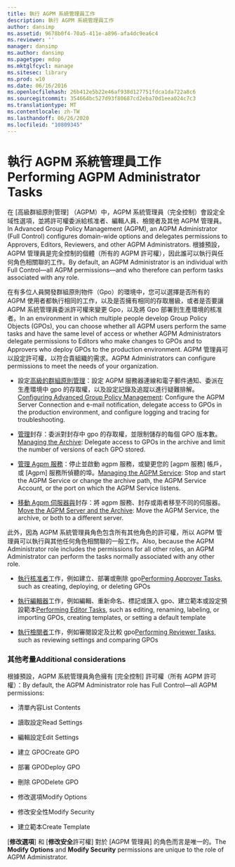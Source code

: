 ```yaml
---
title: 執行 AGPM 系統管理員工作
description: 執行 AGPM 系統管理員工作
author: dansimp
ms.assetid: 9678b0f4-70a5-411e-a896-afa4dc9ea6c4
ms.reviewer: ''
manager: dansimp
ms.author: dansimp
ms.pagetype: mdop
ms.mktglfcycl: manage
ms.sitesec: library
ms.prod: w10
ms.date: 06/16/2016
ms.openlocfilehash: 26b412e5b22e46af938d127751fdca1da722a8c6
ms.sourcegitcommit: 354664bc527d93f80687cd2eba70d1eea024c7c3
ms.translationtype: MT
ms.contentlocale: zh-TW
ms.lasthandoff: 06/26/2020
ms.locfileid: "10809345"
---
```

# <span data-ttu-id="f116d-103">執行 AGPM 系統管理員工作</span><span class="sxs-lookup"><span data-stu-id="f116d-103">Performing AGPM Administrator Tasks</span></span>


<span data-ttu-id="f116d-104">在 [高級群組原則管理] （AGPM）中，AGPM 系統管理員（完全控制）會設定全域性選項，並將許可權委派給核准者、編輯人員、檢閱者及其他 AGPM 管理員。</span><span class="sxs-lookup"><span data-stu-id="f116d-104">In Advanced Group Policy Management (AGPM), an AGPM Administrator (Full Control) configures domain-wide options and delegates permissions to Approvers, Editors, Reviewers, and other AGPM Administrators.</span></span> <span data-ttu-id="f116d-105">根據預設，AGPM 管理員是完全控制的個體（所有的 AGPM 許可權），因此誰可以執行與任何角色相關聯的工作。</span><span class="sxs-lookup"><span data-stu-id="f116d-105">By default, an AGPM Administrator is an individual with Full Control—all AGPM permissions—and who therefore can perform tasks associated with any role.</span></span>

<span data-ttu-id="f116d-106">在有多位人員開發群組原則物件（Gpo）的環境中，您可以選擇是否所有的 AGPM 使用者都執行相同的工作，以及是否擁有相同的存取層級，或者是否要讓 AGPM 系統管理員委派許可權來變更 Gpo，以及將 Gpo 部署到生產環境的核准者。</span><span class="sxs-lookup"><span data-stu-id="f116d-106">In an environment in which multiple people develop Group Policy Objects (GPOs), you can choose whether all AGPM users perform the same tasks and have the same level of access or whether AGPM Administrators delegate permissions to Editors who make changes to GPOs and to Approvers who deploy GPOs to the production environment.</span></span> <span data-ttu-id="f116d-107">AGPM 管理員可以設定許可權，以符合貴組織的需求。</span><span class="sxs-lookup"><span data-stu-id="f116d-107">AGPM Administrators can configure permissions to meet the needs of your organization.</span></span>

-   <span data-ttu-id="f116d-108">設定[高級的群組原則管理](configuring-advanced-group-policy-management.md)：設定 AGPM 服務器連線和電子郵件通知、委派在生產環境中 gpo 的存取權，以及設定記錄及追蹤以進行疑難排解。</span><span class="sxs-lookup"><span data-stu-id="f116d-108">[Configuring Advanced Group Policy Management](configuring-advanced-group-policy-management.md): Configure the AGPM Server Connection and e-mail notification, delegate access to GPOs in the production environment, and configure logging and tracing for troubleshooting.</span></span>

-   <span data-ttu-id="f116d-109">[管理](managing-the-archive.md)封存：委派對封存中 gpo 的存取權，並限制儲存的每個 GPO 版本數。</span><span class="sxs-lookup"><span data-stu-id="f116d-109">[Managing the Archive](managing-the-archive.md): Delegate access to GPOs in the archive and limit the number of versions of each GPO stored.</span></span>

-   <span data-ttu-id="f116d-110">[管理 Agpm 服務](managing-the-agpm-service-agpm30ops.md)：停止並啟動 agpm 服務，或變更您的 [agpm 服務] 帳戶，或 [Agpm] 服務所偵聽的埠。</span><span class="sxs-lookup"><span data-stu-id="f116d-110">[Managing the AGPM Service](managing-the-agpm-service-agpm30ops.md): Stop and start the AGPM Service or change the archive path, the AGPM Service Account, or the port on which the AGPM Service listens.</span></span>

-   <span data-ttu-id="f116d-111">[移動 Agpm 伺服器與](move-the-agpm-server-and-the-archive.md)封存：將 agpm 服務、封存或兩者移至不同的伺服器。</span><span class="sxs-lookup"><span data-stu-id="f116d-111">[Move the AGPM Server and the Archive](move-the-agpm-server-and-the-archive.md): Move the AGPM Service, the archive, or both to a different server.</span></span>

<span data-ttu-id="f116d-112">此外，因為 AGPM 系統管理員角色包含所有其他角色的許可權，所以 AGPM 管理員可以執行與其他任何角色相關聯的一般工作。</span><span class="sxs-lookup"><span data-stu-id="f116d-112">Also, because the AGPM Administrator role includes the permissions for all other roles, an AGPM Administrator can perform the tasks normally associated with any other role.</span></span>

-   <span data-ttu-id="f116d-113">[執行核准者](performing-approver-tasks-agpm30ops.md)工作，例如建立、部署或刪除 gpo</span><span class="sxs-lookup"><span data-stu-id="f116d-113">[Performing Approver Tasks](performing-approver-tasks-agpm30ops.md), such as creating, deploying, or deleting GPOs</span></span>

-   <span data-ttu-id="f116d-114">[執行編輯器](performing-editor-tasks-agpm30ops.md)工作，例如編輯、重新命名、標記或匯入 gpo、建立範本或設定預設範本</span><span class="sxs-lookup"><span data-stu-id="f116d-114">[Performing Editor Tasks](performing-editor-tasks-agpm30ops.md), such as editing, renaming, labeling, or importing GPOs, creating templates, or setting a default template</span></span>

-   <span data-ttu-id="f116d-115">[執行檢閱者](performing-reviewer-tasks-agpm30ops.md)工作，例如審閱設定及比較 gpo</span><span class="sxs-lookup"><span data-stu-id="f116d-115">[Performing Reviewer Tasks](performing-reviewer-tasks-agpm30ops.md), such as reviewing settings and comparing GPOs</span></span>

### <span data-ttu-id="f116d-116">其他考量</span><span class="sxs-lookup"><span data-stu-id="f116d-116">Additional considerations</span></span>

<span data-ttu-id="f116d-117">根據預設，AGPM 系統管理員角色擁有 [完全控制] 許可權（所有 AGPM 許可權）：</span><span class="sxs-lookup"><span data-stu-id="f116d-117">By default, the AGPM Administrator role has Full Control—all AGPM permissions:</span></span>

-   <span data-ttu-id="f116d-118">清單內容</span><span class="sxs-lookup"><span data-stu-id="f116d-118">List Contents</span></span>

-   <span data-ttu-id="f116d-119">讀取設定</span><span class="sxs-lookup"><span data-stu-id="f116d-119">Read Settings</span></span>

-   <span data-ttu-id="f116d-120">編輯設定</span><span class="sxs-lookup"><span data-stu-id="f116d-120">Edit Settings</span></span>

-   <span data-ttu-id="f116d-121">建立 GPO</span><span class="sxs-lookup"><span data-stu-id="f116d-121">Create GPO</span></span>

-   <span data-ttu-id="f116d-122">部署 GPO</span><span class="sxs-lookup"><span data-stu-id="f116d-122">Deploy GPO</span></span>

-   <span data-ttu-id="f116d-123">刪除 GPO</span><span class="sxs-lookup"><span data-stu-id="f116d-123">Delete GPO</span></span>

-   <span data-ttu-id="f116d-124">修改選項</span><span class="sxs-lookup"><span data-stu-id="f116d-124">Modify Options</span></span>

-   <span data-ttu-id="f116d-125">修改安全性</span><span class="sxs-lookup"><span data-stu-id="f116d-125">Modify Security</span></span>

-   <span data-ttu-id="f116d-126">建立範本</span><span class="sxs-lookup"><span data-stu-id="f116d-126">Create Template</span></span>

<span data-ttu-id="f116d-127">[**修改選項**] 和 [**修改安全**許可權] 對於 [AGPM 管理員] 的角色而言是唯一的。</span><span class="sxs-lookup"><span data-stu-id="f116d-127">The **Modify Options** and **Modify Security** permissions are unique to the role of AGPM Administrator.</span></span>

 

 





